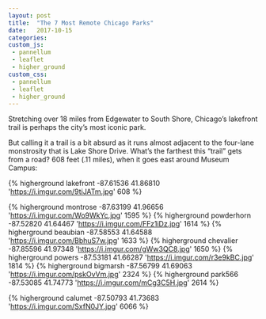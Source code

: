 ```yaml
---
layout: post
title:  "The 7 Most Remote Chicago Parks"
date:   2017-10-15
categories:
custom_js: 
 - pannellum
 - leaflet
 - higher_ground
custom_css:
 - pannellum
 - leaflet
 - higher_ground
---
```


Stretching over 18 miles from Edgewater to South Shore, Chicago’s lakefront trail is perhaps the city’s most iconic park.

But calling it a trail is a bit absurd as it runs almost adjacent to the four-lane monstrosity that is Lake Shore Drive. What’s the farthest this “trail” gets from a road? 608 feet (.11 miles), when it goes east around Museum Campus:

{% higherground lakefront  -87.61536 41.86810 'https://i.imgur.com/9tiJATm.jpg' 608 %}

{% higherground montrose   -87.63199 41.96656 'https://i.imgur.com/Wo9WkYc.jpg' 1595 %}
{% higherground powderhorn -87.52820 41.64467 'https://i.imgur.com/FFz1iDz.jpg' 1614 %}
{% higherground beaubian   -87.58553 41.64588 'https://i.imgur.com/BbhuS7w.jpg' 1633 %}
{% higherground chevalier  -87.85596 41.97348 'https://i.imgur.com/gWw3QC8.jpg' 1650 %}
{% higherground powers     -87.53181 41.66287 'https://i.imgur.com/r3e9kBC.jpg' 1814 %}
{% higherground bigmarsh   -87.56799 41.69063 'https://i.imgur.com/pskOvVm.jpg' 2324 %}
{% higherground park566    -87.53085 41.74773 'https://i.imgur.com/mCg3C5H.jpg' 2614 %}

{% higherground calumet    -87.50793 41.73683 'https://i.imgur.com/SxfN0JY.jpg' 6066 %}

